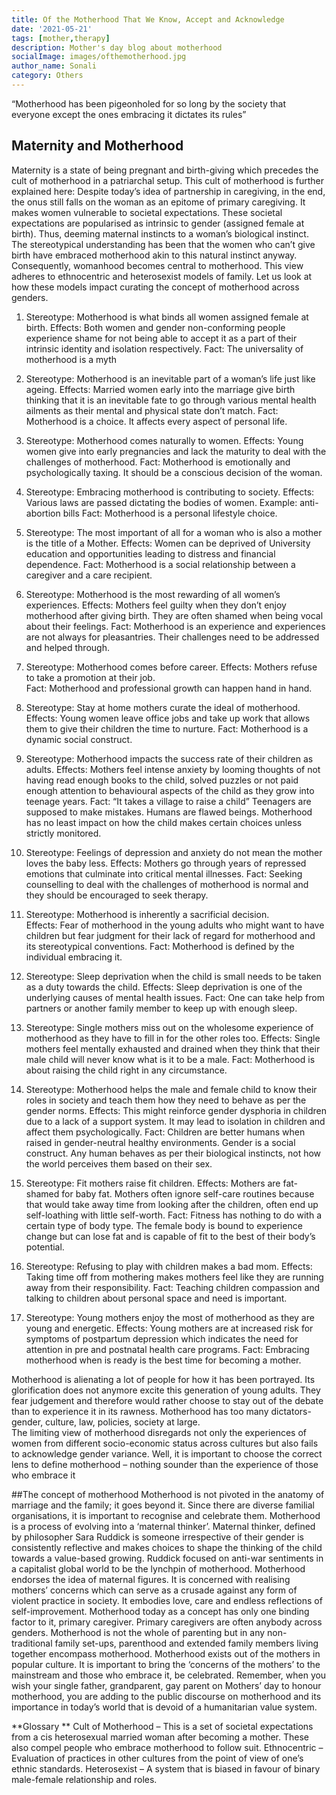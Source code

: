 ```yaml
---  
title: Of the Motherhood That We Know, Accept and Acknowledge
date: '2021-05-21'  
tags: [mother,therapy]  
description: Mother's day blog about motherhood  
socialImage: images/ofthemotherhood.jpg
author_name: Sonali
category: Others
---  
```

“Motherhood has been pigeonholed for so long by the society that everyone except the ones embracing it dictates its rules”
                                                                                              
## Maternity and Motherhood
Maternity is a state of being pregnant and birth-giving which precedes the cult of motherhood in a patriarchal setup. This cult of motherhood is further explained here:
Despite today’s idea of partnership in caregiving, in the end, the onus still falls on the woman as an epitome of primary caregiving. It makes women vulnerable to societal expectations. These societal expectations are popularised as intrinsic to gender (assigned female at birth). Thus, deeming maternal instincts to a woman’s biological instinct. 
The stereotypical understanding has been that the women who can’t give birth have embraced motherhood akin to this natural instinct anyway. Consequently, womanhood becomes central to motherhood. This view adheres to ethnocentric and heterosexist models of family. Let us look at how these models impact curating the concept of motherhood across genders. 

1. Stereotype: Motherhood is what binds all women assigned female at birth.
  Effects: Both women and gender non-conforming people experience shame for not being able to accept it as a part of their intrinsic identity and isolation respectively.
  Fact: The universality of motherhood is a myth

2. Stereotype: Motherhood is an inevitable part of a woman’s life just like ageing.
  Effects: Married women early into the marriage give birth thinking that it is an inevitable fate to go through various mental health ailments as their mental and physical state don’t match. 
  Fact: Motherhood is a choice. It affects every aspect of personal life.

3. Stereotype: Motherhood comes naturally to women. 
  Effects: Young women give into early pregnancies and lack the maturity to deal with the challenges of motherhood.
  Fact: Motherhood is emotionally and psychologically taxing. It should be a conscious decision of the woman.  

4. Stereotype: Embracing motherhood is contributing to society.
  Effects: Various laws are passed dictating the bodies of women.  Example: anti-abortion bills
  Fact: Motherhood is a personal lifestyle choice. 

5. Stereotype: The most important of all for a woman who is also a mother is the title of a Mother.
  Effects: Women can be deprived of University education and opportunities leading to distress and financial dependence.
  Fact: Motherhood is a social relationship between a caregiver and a care recipient. 

6. Stereotype: Motherhood is the most rewarding of all women’s experiences.
  Effects: Mothers feel guilty when they don’t enjoy motherhood after giving birth. They are often shamed when being vocal about their feelings.
  Fact: Motherhood is an experience and experiences are not always for pleasantries. Their challenges need to be addressed and helped through. 

7. Stereotype: Motherhood comes before career. 
  Effects: Mothers refuse to take a promotion at their job.  
  Fact: Motherhood and professional growth can happen hand in hand. 

8. Stereotype: Stay at home mothers curate the ideal of motherhood. 
  Effects: Young women leave office jobs and take up work that allows them to give their children the time to nurture. 
  Fact: Motherhood is a dynamic social construct. 

9. Stereotype: Motherhood impacts the success rate of their children as adults.
  Effects: Mothers feel intense anxiety by looming thoughts of not having read enough books to the child, solved puzzles or not paid enough attention to behavioural aspects of the child as they grow into teenage years. 
  Fact: “It takes a village to raise a child”
  Teenagers are supposed to make mistakes. Humans are flawed beings. Motherhood has no least impact on how the child makes certain choices unless strictly monitored.

10. Stereotype: Feelings of depression and anxiety do not mean the mother loves the baby less.
  Effects: Mothers go through years of repressed emotions that culminate into critical mental illnesses. 
  Fact: Seeking counselling to deal with the challenges of motherhood is normal and they should be encouraged to seek therapy.

11. Stereotype: Motherhood is inherently a sacrificial decision.  
  Effects: Fear of motherhood in the young adults who might want to have children but fear judgment for their lack of regard for motherhood and its stereotypical conventions. 
  Fact: Motherhood is defined by the individual embracing it.

12. Stereotype:  Sleep deprivation when the child is small needs to be taken as a duty towards the child.
  Effects: Sleep deprivation is one of the underlying causes of mental health issues. 
  Fact: One can take help from partners or another family member to keep up with enough sleep. 

13. Stereotype:  Single mothers miss out on the wholesome experience of motherhood as they have to fill in for the other roles too. 
  Effects: Single mothers feel mentally exhausted and drained when they think that their male child will never know what is it to be a male. 
  Fact: Motherhood is about raising the child right in any circumstance. 

14. Stereotype:  Motherhood helps the male and female child to know their roles in society and teach them how they need to behave as per the gender norms.
  Effects: This might reinforce gender dysphoria in children due to a lack of a support system. It may lead to isolation in children and affect them psychologically.
  Fact: Children are better humans when raised in gender-neutral healthy environments. 
  Gender is a social construct. Any human behaves as per their biological instincts, not how the world perceives them based on their sex.

15. Stereotype:  Fit mothers raise fit children.
  Effects: Mothers are fat-shamed for baby fat. Mothers often ignore self-care routines because that would take away time from looking after the children, often end up self-loathing with little self-worth.
  Fact: Fitness has nothing to do with a certain type of body type. The female body is bound to experience change but can lose fat and is capable of fit to the best of their body’s potential. 

16. Stereotype:  Refusing to play with children makes a bad mom.
  Effects: Taking time off from mothering makes mothers feel like they are running away from their responsibility.
  Fact: Teaching children compassion and talking to children about personal space and need is important.

17. Stereotype:  Young mothers enjoy the most of motherhood as they are young and energetic. 
  Effects: Young mothers are at increased risk for symptoms of postpartum depression which indicates the need for attention in pre and postnatal health care programs.
  Fact: Embracing motherhood when is ready is the best time for becoming a mother. 

Motherhood is alienating a lot of people for how it has been portrayed. Its glorification does not anymore excite this generation of young adults. They fear judgement and therefore would rather choose to stay out of the debate than to experience it in its rawness. Motherhood has too many dictators- gender, culture, law, policies, society at large.  
The limiting view of motherhood disregards not only the experiences of women from different socio-economic status across cultures but also fails to acknowledge gender variance. Well, it is important to choose the correct lens to define motherhood – nothing sounder than the experience of those who embrace it

##The concept of motherhood
Motherhood is not pivoted in the anatomy of marriage and the family; it goes beyond it.  Since there are diverse familial organisations, it is important to recognise and celebrate them. 
Motherhood is a process of evolving into a ‘maternal thinker’. Maternal thinker, defined by philosopher Sara Ruddick is someone irrespective of their gender is consistently reflective and makes choices to shape the thinking of the child towards a value-based growing. Ruddick focused on anti-war sentiments in a capitalist global world to be the lynchpin of motherhood. 
Motherhood endorses the idea of maternal figures. It is concerned with realising mothers’ concerns which can serve as a crusade against any form of violent practice in society. It embodies love, care and endless reflections of self-improvement.
Motherhood today as a concept has only one binding factor to it, primary caregiver. Primary caregivers are often anybody across genders. Motherhood is not the whole of parenting but in any non-traditional family set-ups, parenthood and extended family members living together encompass motherhood. Motherhood exists out of the mothers in popular culture. 
It is important to bring the ‘concerns of the mothers’ to the mainstream and those who embrace it, be celebrated. 
Remember, when you wish your single father, grandparent, gay parent on Mothers’ day to honour motherhood, you are adding to the public discourse on motherhood and its importance in today’s world that is devoid of a humanitarian value system. 

**Glossary **
Cult of Motherhood – This is a set of societal expectations from a cis heterosexual married woman after becoming a mother. These also compel people who embrace motherhood to follow suit. 
Ethnocentric – Evaluation of practices in other cultures from the point of view of one’s ethnic standards. 
Heterosexist – A system that is biased in favour of binary male-female relationship and roles. 
